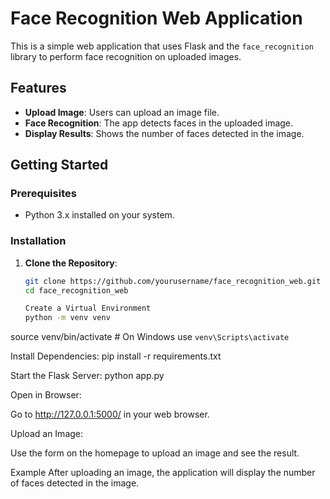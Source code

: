 # Face Recognition Web Application

This is a simple web application that uses Flask and the `face_recognition` library to perform face recognition on uploaded images.

## Features

- **Upload Image**: Users can upload an image file.
- **Face Recognition**: The app detects faces in the uploaded image.
- **Display Results**: Shows the number of faces detected in the image.

## Getting Started

### Prerequisites

- Python 3.x installed on your system.

### Installation

1. **Clone the Repository**:

   ```bash
   git clone https://github.com/yourusername/face_recognition_web.git
   cd face_recognition_web

   Create a Virtual Environment
   python -m venv venv
source venv/bin/activate  # On Windows use `venv\Scripts\activate`

Install Dependencies:
pip install -r requirements.txt

Start the Flask Server:
python app.py

Open in Browser:

Go to http://127.0.0.1:5000/ in your web browser.

Upload an Image:

Use the form on the homepage to upload an image and see the result.

Example
After uploading an image, the application will display the number of faces detected in the image.




